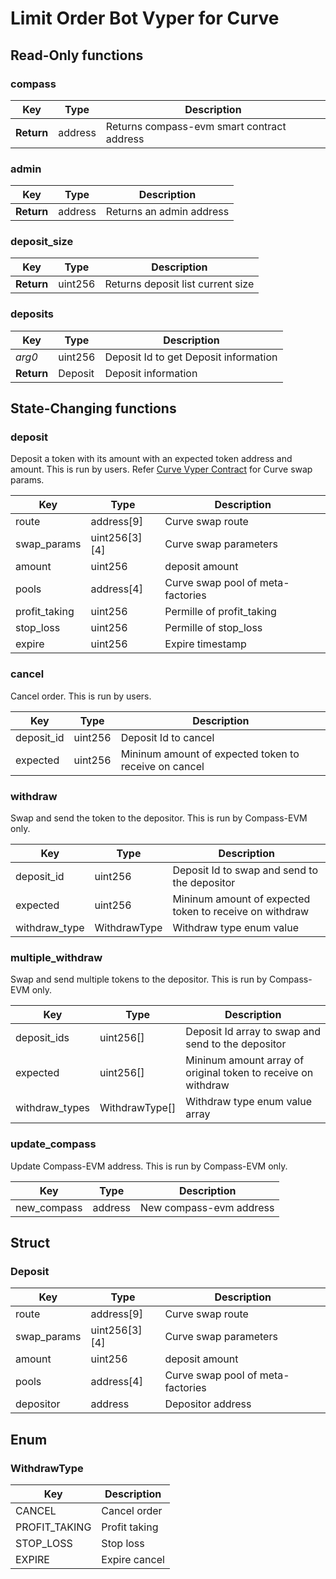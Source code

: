 # Limit Order Bot Vyper for Curve

## Read-Only functions

### compass

| Key        | Type    | Description                                |
| ---------- | ------- | ------------------------------------------ |
| **Return** | address | Returns compass-evm smart contract address |

### admin

| Key        | Type    | Description              |
| ---------- | ------- | ------------------------ |
| **Return** | address | Returns an admin address |

### deposit_size

| Key        | Type    | Description                       |
| ---------- | ------- | --------------------------------- |
| **Return** | uint256 | Returns deposit list current size |

### deposits

| Key        | Type    | Description                           |
| ---------- | ------- | ------------------------------------- |
| *arg0*     | uint256 | Deposit Id to get Deposit information |
| **Return** | Deposit | Deposit information                   |


## State-Changing functions

### deposit

Deposit a token with its amount with an expected token address and amount. This is run by users. Refer [Curve Vyper Contract](https://github.com/curvefi/curve-pool-registry/blob/0bdb116024ccacda39295bb3949c3e6dd0a8e2d9/contracts/Swaps.vy#L497) for Curve swap params.

| Key           | Type          | Description                       |
| ------------- | ------------- | --------------------------------- |
| route         | address[9]    | Curve swap route                  |
| swap_params   | uint256[3][4] | Curve swap parameters             |
| amount        | uint256       | deposit amount                    |
| pools         | address[4]    | Curve swap pool of meta-factories |
| profit_taking | uint256       | Permille of profit_taking         |
| stop_loss     | uint256       | Permille of stop_loss             |
| expire        | uint256       | Expire timestamp                  |

### cancel

Cancel order. This is run by users.

| Key        | Type    | Description                                           |
| ---------- | ------- | ----------------------------------------------------- |
| deposit_id | uint256 | Deposit Id to cancel                                  |
| expected   | uint256 | Mininum amount of expected token to receive on cancel |

### withdraw

Swap and send the token to the depositor. This is run by Compass-EVM only.

| Key           | Type         | Description                                             |
| ------------- | ------------ | ------------------------------------------------------- |
| deposit_id    | uint256      | Deposit Id to swap and send to the depositor            |
| expected      | uint256      | Mininum amount of expected token to receive on withdraw |
| withdraw_type | WithdrawType | Withdraw type enum value                                |

### multiple_withdraw

Swap and send multiple tokens to the depositor. This is run by Compass-EVM only.

| Key            | Type           | Description                                                   |
| -------------- | -------------- | ------------------------------------------------------------- |
| deposit_ids    | uint256[]      | Deposit Id array to swap and send to the depositor            |
| expected       | uint256[]      | Mininum amount array of original token to receive on withdraw |
| withdraw_types | WithdrawType[] | Withdraw type enum value array                                |

### update_compass

Update Compass-EVM address.  This is run by Compass-EVM only.

| Key         | Type    | Description             |
| ----------- | ------- | ----------------------- |
| new_compass | address | New compass-evm address |

## Struct

### Deposit

| Key         | Type          | Description                       |
| ----------- | ------------- | --------------------------------- |
| route       | address[9]    | Curve swap route                  |
| swap_params | uint256[3][4] | Curve swap parameters             |
| amount      | uint256       | deposit amount                    |
| pools       | address[4]    | Curve swap pool of meta-factories |
| depositor   | address       | Depositor address                 |

## Enum

### WithdrawType

| Key           | Description   |
| ------------- | ------------- |
| CANCEL        | Cancel order  |
| PROFIT_TAKING | Profit taking |
| STOP_LOSS     | Stop loss     |
| EXPIRE        | Expire cancel |